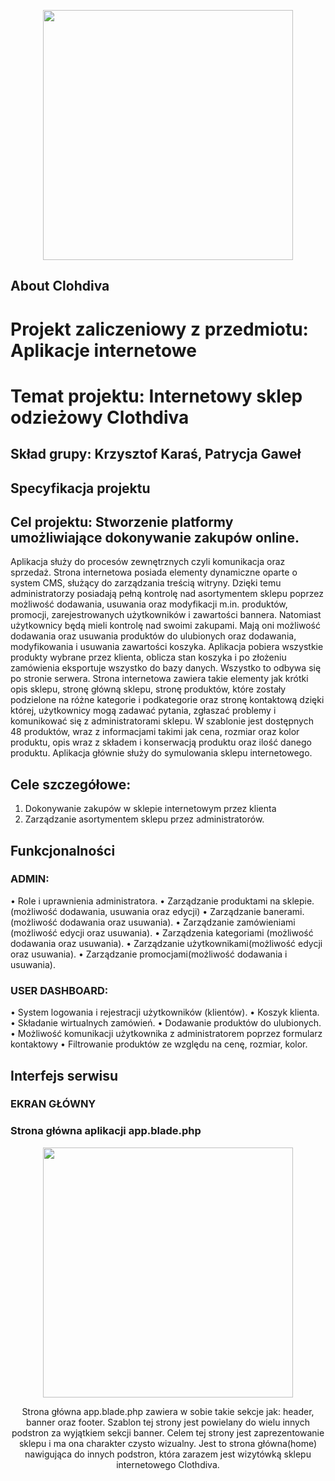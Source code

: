 <p align="center"><img src="public\img\logo.png" width="400"></p>

## About Clohdiva

# Projekt zaliczeniowy z przedmiotu: Aplikacje internetowe

# Temat projektu: Internetowy sklep odzieżowy Clothdiva

## Skład grupy: Krzysztof Karaś, Patrycja Gaweł

## Specyfikacja projektu
## Cel projektu: Stworzenie platformy umożliwiające dokonywanie zakupów online.

Aplikacja służy do procesów zewnętrznych czyli komunikacja oraz sprzedaż.  Strona internetowa posiada elementy dynamiczne oparte o system CMS, służący do zarządzania treścią witryny. Dzięki temu administratorzy posiadają pełną kontrolę nad asortymentem sklepu poprzez możliwość dodawania, usuwania oraz modyfikacji m.in. produktów, promocji, zarejestrowanych użytkowników i zawartości bannera. Natomiast użytkownicy będą mieli kontrolę nad swoimi zakupami. Mają oni możliwość dodawania oraz usuwania produktów do ulubionych oraz dodawania, modyfikowania i usuwania zawartości koszyka. Aplikacja pobiera wszystkie produkty wybrane przez klienta, oblicza stan koszyka i po złożeniu zamówienia eksportuje wszystko do bazy danych. Wszystko to odbywa się po stronie serwera. Strona internetowa zawiera takie elementy jak krótki opis sklepu, stronę główną sklepu, stronę produktów, które zostały podzielone na różne kategorie i podkategorie oraz stronę kontaktową dzięki której, użytkownicy mogą zadawać pytania, zgłaszać problemy i komunikować się z administratorami sklepu. W szablonie jest dostępnych 48 produktów, wraz z informacjami takimi jak cena, rozmiar oraz kolor produktu, opis wraz z składem i konserwacją produktu oraz ilość danego produktu.  Aplikacja głównie służy do symulowania sklepu internetowego. 

## Cele szczegółowe:

1. Dokonywanie zakupów w sklepie internetowym przez klienta
2. Zarządzanie asortymentem sklepu przez administratorów.


## Funkcjonalności

### ADMIN:
                                      
•	Role i uprawnienia administratora.
•	Zarządzanie produktami na sklepie. (możliwość dodawania, usuwania oraz edycji)
•	Zarządzanie banerami. (możliwość dodawania oraz usuwania).
•	Zarządzanie zamówieniami (możliwość edycji oraz usuwania).
•	Zarządzenia kategoriami (możliwość dodawania oraz usuwania).
•	Zarządzanie użytkownikami(możliwość edycji oraz usuwania).
•	Zarządzanie promocjami(możliwość dodawania i usuwania).

### USER DASHBOARD:

•	System logowania i rejestracji użytkowników (klientów).
•	Koszyk klienta.
•	Składanie wirtualnych zamówień.
•	Dodawanie produktów do ulubionych.
•	Możliwość komunikacji użytkownika z administratorem poprzez formularz kontaktowy
•	Filtrowanie produktów ze względu na cenę, rozmiar, kolor.

## Interfejs serwisu
### EKRAN GŁÓWNY 

### Strona główna aplikacji app.blade.php
<p align="center"><img src="photos\ZDJĘCIA DO DOKUMENTACJI\1.jpg" width="400"></p>
<p align="center">Strona główna app.blade.php zawiera w sobie takie sekcje jak: header, banner oraz footer. Szablon tej strony jest powielany do wielu innych podstron za wyjątkiem sekcji banner.  Celem tej strony jest zaprezentowanie sklepu i ma ona charakter czysto wizualny. Jest to strona główna(home) nawigująca do innych podstron, która zarazem jest wizytówką sklepu internetowego Clothdiva.</p>